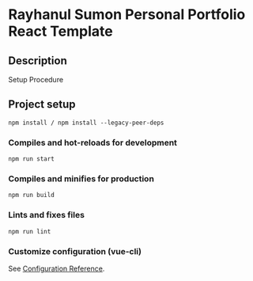# Rayhanul Sumon Personal Portfolio React Template

## Description

Setup Procedure 
 
## Project setup

```
npm install / npm install --legacy-peer-deps 
``` 

### Compiles and hot-reloads for development

``` 
npm run start
```   

### Compiles and minifies for production

```     
npm run build
```
 
### Lints and fixes files    

```
npm run lint
```

### Customize configuration (vue-cli)

See [Configuration Reference](https://cli.vuejs.org/config/).
